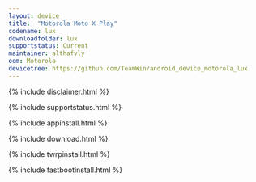 ```yaml
---
layout: device
title:  "Motorola Moto X Play"
codename: lux
downloadfolder: lux
supportstatus: Current
maintainer: althafvly
oem: Motorola
devicetree: https://github.com/TeamWin/android_device_motorola_lux
---
```


{% include disclaimer.html %}

{% include supportstatus.html %}

{% include appinstall.html %}

{% include download.html %}

{% include twrpinstall.html %}

{% include fastbootinstall.html %}

